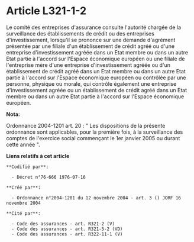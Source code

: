# Article L321-1-2

Le comité des entreprises d'assurance consulte l'autorité chargée de la surveillance des établissements de crédit ou des
entreprises d'investissement, lorsqu'il se prononce sur une demande d'agrément présentée par une filiale d'un établissement
de crédit agréé ou d'une entreprise d'investissement agréée dans un Etat membre ou dans un autre Etat partie à l'accord sur
l'Espace économique européen ou une filiale de l'entreprise mère d'une entreprise d'investissement agréée ou d'un
établissement de crédit agréé dans un Etat membre ou dans un autre Etat partie à l'accord sur l'Espace économique européen ou
contrôlée par une personne, physique ou morale, qui contrôle également une entreprise d'investissement agréée ou un
établissement de crédit agréé dans un Etat membre ou dans un autre Etat partie à l'accord sur l'Espace économique européen.

**Nota:**

Ordonnance 2004-1201 art. 20 : " Les dispositions de la présente ordonnance sont applicables, pour la première fois, à la
surveillance des comptes de l'exercice social commençant le 1er janvier 2005 ou durant cette année ".

**Liens relatifs à cet article**

	**Codifié par**:

	  - Décret n°76-666 1976-07-16

	**Créé par**:

	  - Ordonnance n°2004-1201 du 12 novembre 2004 - art. 3 () JORF 16 novembre 2004

	**Cité par**:

	  - Code des assurances - art. R321-2 (V)
	  - Code des assurances - art. R321-5-2 (VD)
	  - Code des assurances - art. R322-11-1 (V)
